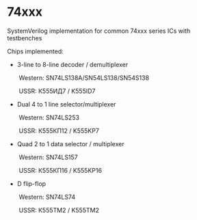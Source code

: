 # 74xxx
SystemVerilog implementation for common 74xxx series ICs with testbenches

Chips implemented:

* 3-line to 8-line decoder / demultiplexer

&nbsp;&nbsp;&nbsp;&nbsp;&nbsp;&nbsp; Western: SN74LS138A/SN54LS138/SN54S138

&nbsp;&nbsp;&nbsp;&nbsp;&nbsp;&nbsp; USSR: К555ИД7 / K555ID7


* Dual 4 to 1 line selector/multiplexer

&nbsp;&nbsp;&nbsp;&nbsp;&nbsp;&nbsp; Western: SN74LS253

&nbsp;&nbsp;&nbsp;&nbsp;&nbsp;&nbsp; USSR: К555КП12 / K555KP7


* Quad 2 to 1 data selector / multiplexer

&nbsp;&nbsp;&nbsp;&nbsp;&nbsp;&nbsp; Western: SN74LS157

&nbsp;&nbsp;&nbsp;&nbsp;&nbsp;&nbsp; USSR: К555КП16 / K555KP16


* D flip-flop

&nbsp;&nbsp;&nbsp;&nbsp;&nbsp;&nbsp; Western: SN74LS74

&nbsp;&nbsp;&nbsp;&nbsp;&nbsp;&nbsp; USSR: К555ТМ2 / K555TM2
